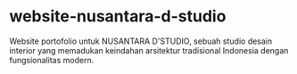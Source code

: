 # website-nusantara-d-studio
Website portofolio untuk NUSANTARA D'STUDIO, sebuah studio desain interior yang memadukan keindahan arsitektur tradisional Indonesia dengan fungsionalitas modern.
